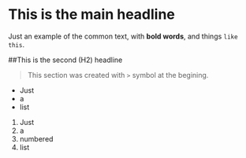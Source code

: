 # This is the main headline

Just an example of the common text, with **bold words**, and things `like this`.

##This is the second (H2) headline

> This section was created with `>` symbol at the begining.

- Just
- a
- list

1. Just
2. a
3. numbered
4. list
